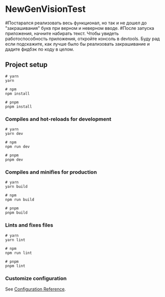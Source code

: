 # NewGenVisionTest

#Постарался реализовать весь функционал, но так и не дошел до "закрашивания" букв при верном и неверном вводе.
#После запуска приложения, начните набирать текст. Чтобы увидеть работоспособность приложения, откройте консоль в devtools.
Буду рад если подскажите, как лучше было бы реализовать закрашивание и дадите фидбэк по коду в целом.

## Project setup

```
# yarn
yarn

# npm
npm install

# pnpm
pnpm install
```

### Compiles and hot-reloads for development

```
# yarn
yarn dev

# npm
npm run dev

# pnpm
pnpm dev
```

### Compiles and minifies for production

```
# yarn
yarn build

# npm
npm run build

# pnpm
pnpm build
```

### Lints and fixes files

```
# yarn
yarn lint

# npm
npm run lint

# pnpm
pnpm lint
```

### Customize configuration

See [Configuration Reference](https://vitejs.dev/config/).
